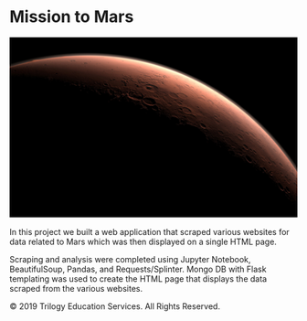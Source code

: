 # Mission to Mars

![mission_to_mars](mission_to_mars.jpg)

In this project we built a web application that scraped various websites for data related to Mars which was then displayed on a single HTML page.

Scraping and analysis were completed using Jupyter Notebook, BeautifulSoup, Pandas, and Requests/Splinter.  Mongo DB with Flask templating was used to create the HTML page that displays the data scraped from the various websites.

© 2019 Trilogy Education Services. All Rights Reserved.

